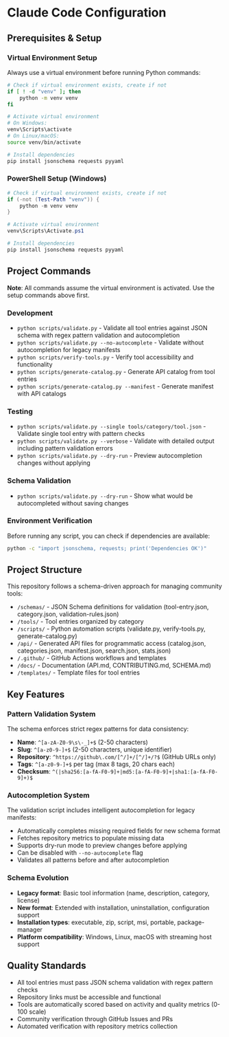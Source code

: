 # Claude Code Configuration

## Prerequisites & Setup

### Virtual Environment Setup
Always use a virtual environment before running Python commands:

```bash
# Check if virtual environment exists, create if not
if [ ! -d "venv" ]; then
    python -m venv venv
fi

# Activate virtual environment
# On Windows:
venv\Scripts\activate
# On Linux/macOS:
source venv/bin/activate

# Install dependencies
pip install jsonschema requests pyyaml
```

### PowerShell Setup (Windows)
```powershell
# Check if virtual environment exists, create if not
if (-not (Test-Path "venv")) {
    python -m venv venv
}

# Activate virtual environment
venv\Scripts\Activate.ps1

# Install dependencies
pip install jsonschema requests pyyaml
```

## Project Commands

**Note**: All commands assume the virtual environment is activated. Use the setup commands above first.

### Development
- `python scripts/validate.py` - Validate all tool entries against JSON schema with regex pattern validation and autocompletion
- `python scripts/validate.py --no-autocomplete` - Validate without autocompletion for legacy manifests
- `python scripts/verify-tools.py` - Verify tool accessibility and functionality
- `python scripts/generate-catalog.py` - Generate API catalog from tool entries
- `python scripts/generate-catalog.py --manifest` - Generate manifest with API catalogs

### Testing
- `python scripts/validate.py --single tools/category/tool.json` - Validate single tool entry with pattern checks
- `python scripts/validate.py --verbose` - Validate with detailed output including pattern validation errors
- `python scripts/validate.py --dry-run` - Preview autocompletion changes without applying

### Schema Validation
- `python scripts/validate.py --dry-run` - Show what would be autocompleted without saving changes

### Environment Verification
Before running any script, you can check if dependencies are available:
```bash
python -c "import jsonschema, requests; print('Dependencies OK')"
```

## Project Structure

This repository follows a schema-driven approach for managing community tools:

- `/schemas/` - JSON Schema definitions for validation (tool-entry.json, category.json, validation-rules.json)
- `/tools/` - Tool entries organized by category
- `/scripts/` - Python automation scripts (validate.py, verify-tools.py, generate-catalog.py)
- `/api/` - Generated API files for programmatic access (catalog.json, categories.json, manifest.json, search.json, stats.json)
- `/.github/` - GitHub Actions workflows and templates
- `/docs/` - Documentation (API.md, CONTRIBUTING.md, SCHEMA.md)
- `/templates/` - Template files for tool entries

## Key Features

### Pattern Validation System
The schema enforces strict regex patterns for data consistency:
- **Name**: `^[a-zA-Z0-9\s\-_]+$` (2-50 characters)
- **Slug**: `^[a-z0-9-]+$` (2-50 characters, unique identifier)
- **Repository**: `^https://github\.com/[^/]+/[^/]+/?$` (GitHub URLs only)
- **Tags**: `^[a-z0-9-]+$` per tag (max 8 tags, 20 chars each)
- **Checksum**: `^(|sha256:[a-fA-F0-9]+|md5:[a-fA-F0-9]+|sha1:[a-fA-F0-9]+)$`

### Autocompletion System
The validation script includes intelligent autocompletion for legacy manifests:
- Automatically completes missing required fields for new schema format
- Fetches repository metrics to populate missing data
- Supports dry-run mode to preview changes before applying
- Can be disabled with `--no-autocomplete` flag
- Validates all patterns before and after autocompletion

### Schema Evolution
- **Legacy format**: Basic tool information (name, description, category, license)
- **New format**: Extended with installation, uninstallation, configuration support
- **Installation types**: executable, zip, script, msi, portable, package-manager
- **Platform compatibility**: Windows, Linux, macOS with streaming host support

## Quality Standards

- All tool entries must pass JSON schema validation with regex pattern checks
- Repository links must be accessible and functional
- Tools are automatically scored based on activity and quality metrics (0-100 scale)
- Community verification through GitHub Issues and PRs
- Automated verification with repository metrics collection